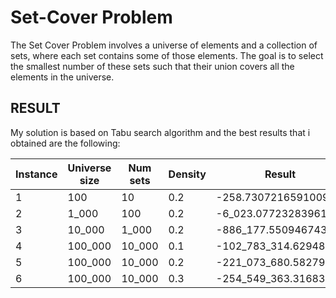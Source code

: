 # Set-Cover Problem
The Set Cover Problem involves a universe of elements and a collection of sets, where each set contains some of those elements. The goal is to select the smallest number of these sets such that their union covers all the elements in the universe.

## RESULT 
My solution is based on Tabu search algorithm and the  best results that i obtained are the following: 

| Instance | Universe size | Num sets | Density | Result |
|---------|-----|-----|-----|-----|
| 1 | 100     | 10     | 0.2 | -258.7307216591009 |
| 2 | 1_000   | 100    | 0.2 | -6_023.07723283961  |
| 3 | 10_000  | 1_000  | 0.2 | -886_177.5509467437 |
| 4 | 100_000 | 10_000 | 0.1 | -102_783_314.62948833 | 
| 5 | 100_000 | 10_000 | 0.2 | -221_073_680.58279872 |
| 6 | 100_000 | 10_000 | 0.3 | -254_549_363.31683755 |
